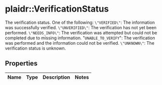 # plaidr::VerificationStatus

The verification status. One of the following:  `\"VERIFIED\"`: The information was successfully verified.  `\"UNVERIFIED\"`: The verification has not yet been performed.  `\"NEEDS_INFO\"`: The verification was attempted but could not be completed due to missing information.  \"`UNABLE_TO_VERIFY`\": The verification was performed and the information could not be verified.  `\"UNKNOWN\"`: The verification status is unknown.

## Properties
Name | Type | Description | Notes
------------ | ------------- | ------------- | -------------


